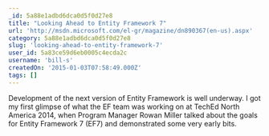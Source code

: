```yaml
---
_id: 5a88e1adbd6dca0d5f0d27e8
title: "Looking Ahead to Entity Framework 7"
url: 'http://msdn.microsoft.com/el-gr/magazine/dn890367(en-us).aspx'
category: 5a88e1adbd6dca0d5f0d27e8
slug: 'looking-ahead-to-entity-framework-7'
user_id: 5a83ce59d6eb0005c4ecda2c
username: 'bill-s'
createdOn: '2015-01-03T07:58:49.000Z'
tags: []
---
```


Development of the next version of Entity Framework is well underway. I got my first glimpse of what the EF team was working on at TechEd North America 2014, when Program Manager Rowan Miller talked about the goals for Entity Framework 7 (EF7) and demonstrated some very early bits.
